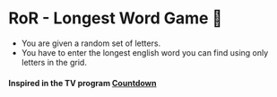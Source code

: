 # RoR - Longest Word Game 🤯

* You are given a random set of letters.
* You have to enter the longest english word you can find using only letters in the grid.

#### Inspired in the TV program <a href="https://www.youtube.com/watch?v=GvV8aVEJmiU" target="_blank" rel="noreferrer">Countdown</a>
